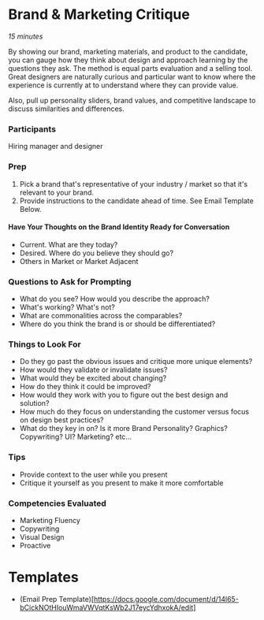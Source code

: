 # Brand & Marketing Critique

*15 minutes*

By showing our brand, marketing materials, and product to the candidate, you can gauge how they think about design and approach learning by the questions they ask. The method is equal parts evaluation and a selling tool. Great designers are naturally curious and particular want to know where the experience is currently at to understand where they can provide value.

Also, pull up personality sliders, brand values, and competitive landscape to discuss similarities and differences.


### Participants
Hiring manager and designer


### Prep

1. Pick a brand that's representative of your industry / market so that it's relevant to your brand.
2. Provide instructions to the candidate ahead of time. See Email Template Below.


#### Have Your Thoughts on the Brand Identity Ready for Conversation
- Current. What are they today? 
- Desired. Where do you believe they should go? 
- Others in Market or Market Adjacent


### Questions to Ask for Prompting
- What do you see? How would you describe the approach?
- What's working? What's not?
- What are commonalities across the comparables?
- Where do you think the brand is or should be differentiated?

### Things to Look For
- Do they go past the obvious issues and critique more unique elements?
- How would they validate or invalidate issues?
- What would they be excited about changing? 
- How do they think it could be improved? 
- How would they work with you to figure out the best design and solution? 
- How much do they focus on understanding the customer versus focus on design best practices?
- What do they key in on? Is it more Brand Personality? Graphics? Copywriting? UI? Marketing? etc...

### Tips
- Provide context to the user while you present
- Critique it yourself as you present to make it more comfortable

### Competencies Evaluated
- Marketing Fluency
- Copywriting
- Visual Design
- Proactive


# Templates
- (Email Prep Template)[https://docs.google.com/document/d/14l65-bCickNOtHIouWmaVWVqtKsWb2J17eycYdhxokA/edit]